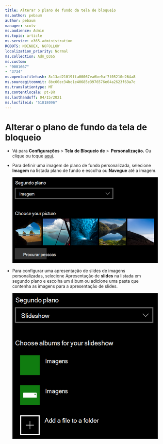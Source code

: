 ```yaml
---
title: Alterar o plano de fundo da tela de bloqueio
ms.author: pebaum
author: pebaum
manager: scotv
ms.audience: Admin
ms.topic: article
ms.service: o365-administration
ROBOTS: NOINDEX, NOFOLLOW
localization_priority: Normal
ms.collection: Adm_O365
ms.custom:
- "9001667"
- "3734"
ms.openlocfilehash: 8c13ad21019ffa00067ea6be0af7f05210e264a8
ms.sourcegitcommit: 8bc60ec34bc1e40685e3976576e04a2623f63a7c
ms.translationtype: MT
ms.contentlocale: pt-BR
ms.lasthandoff: 04/15/2021
ms.locfileid: "51818096"
---
```

# <a name="change-your-lock-screen-background"></a>Alterar o plano de fundo da tela de bloqueio

- Vá para **Configurações**  >  **Tela de Bloqueio de**  >  **Personalização.** Ou clique ou toque [aqui](ms-settings:lockscreen?activationSource=GetHelp).

- Para definir uma imagem de plano  de fundo personalizada, selecione **Imagem** na listada plano de fundo e escolha ou **Navegue** até a imagem.

  ![Definir uma imagem de plano de fundo personalizada.](media/set-custom-background-pic.png)

- Para configurar uma apresentação de slides de imagens  personalizadas, selecione Apresentação de **slides** na listada em segundo plano e escolha um álbum ou adicione uma pasta que contenha as imagens para a apresentação de slides.

  ![Configurar uma apresentação de slides de imagens personalizadas.](media/set-up-slideshow-background.png)
